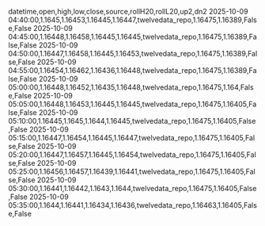 datetime,open,high,low,close,source,rollH20,rollL20,up2,dn2
2025-10-09 04:40:00,1.1645,1.16453,1.16445,1.16447,twelvedata_repo,1.16475,1.16389,False,False
2025-10-09 04:45:00,1.16448,1.16458,1.16445,1.16445,twelvedata_repo,1.16475,1.16389,False,False
2025-10-09 04:50:00,1.16447,1.16458,1.16445,1.16453,twelvedata_repo,1.16475,1.16389,False,False
2025-10-09 04:55:00,1.16454,1.16462,1.16436,1.16448,twelvedata_repo,1.16475,1.16389,False,False
2025-10-09 05:00:00,1.16448,1.16452,1.16435,1.16448,twelvedata_repo,1.16475,1.164,False,False
2025-10-09 05:05:00,1.16448,1.16453,1.16445,1.16445,twelvedata_repo,1.16475,1.16405,False,False
2025-10-09 05:10:00,1.16445,1.1645,1.1644,1.16445,twelvedata_repo,1.16475,1.16405,False,False
2025-10-09 05:15:00,1.16447,1.16454,1.16445,1.16447,twelvedata_repo,1.16475,1.16405,False,False
2025-10-09 05:20:00,1.16447,1.16457,1.16445,1.16454,twelvedata_repo,1.16475,1.16405,False,False
2025-10-09 05:25:00,1.16456,1.16457,1.16439,1.16441,twelvedata_repo,1.16475,1.16405,False,False
2025-10-09 05:30:00,1.16441,1.16442,1.1643,1.1644,twelvedata_repo,1.16475,1.16405,False,False
2025-10-09 05:35:00,1.1644,1.16441,1.16434,1.16436,twelvedata_repo,1.16463,1.16405,False,False
